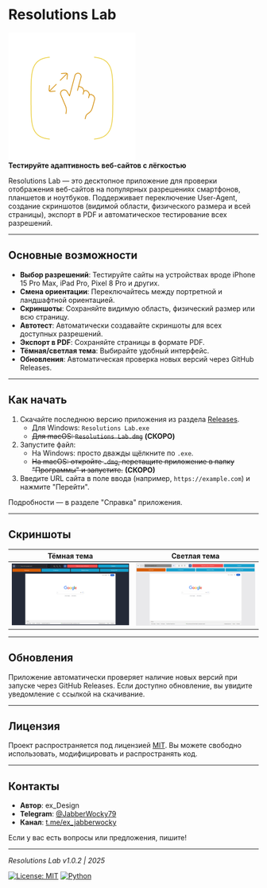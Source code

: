 
# Resolutions Lab

![Resolutions Lab Logo](icons/app-icon.png)  
**Тестируйте адаптивность веб-сайтов с лёгкостью**

Resolutions Lab — это десктопное приложение для проверки отображения веб-сайтов на популярных разрешениях смартфонов, планшетов и ноутбуков. Поддерживает переключение User-Agent, создание скриншотов (видимой области, физического размера и всей страницы), экспорт в PDF и автоматическое тестирование всех разрешений.

---

## Основные возможности
- **Выбор разрешений**: Тестируйте сайты на устройствах вроде iPhone 15 Pro Max, iPad Pro, Pixel 8 Pro и других.
- **Смена ориентации**: Переключайтесь между портретной и ландшафтной ориентацией.
- **Скриншоты**: Сохраняйте видимую область, физический размер или всю страницу.
- **Автотест**: Автоматически создавайте скриншоты для всех доступных разрешений.
- **Экспорт в PDF**: Сохраняйте страницы в формате PDF.
- **Тёмная/светлая тема**: Выбирайте удобный интерфейс.
- **Обновления**: Автоматическая проверка новых версий через GitHub Releases.

---

## Как начать
1. Скачайте последнюю версию приложения из раздела [Releases](https://github.com/ВАШ_ЛОГИН/ResolutionsLab/releases).
   - Для Windows: `Resolutions Lab.exe`
   - ~~Для macOS: `Resolutions Lab.dmg`~~ **(СКОРО)**
2. Запустите файл:
   - На Windows: просто дважды щёлкните по `.exe`.
   - ~~На macOS: откройте `.dmg`, перетащите приложение в папку "Программы" и запустите.~~ **(СКОРО)**
3. Введите URL сайта в поле ввода (например, `https://example.com`) и нажмите "Перейти".

Подробности — в разделе "Справка" приложения.

---

## Скриншоты
| Тёмная тема | Светлая тема |
|-------------|--------------|
| ![Dark Theme](screenshots/dark-theme-example.png) | ![Light Theme](screenshots/light-theme-example.png) |

---

## Обновления
Приложение автоматически проверяет наличие новых версий при запуске через GitHub Releases. Если доступно обновление, вы увидите уведомление с ссылкой на скачивание.

---

## Лицензия
Проект распространяется под лицензией [MIT](LICENSE). Вы можете свободно использовать, модифицировать и распространять код.

---

## Контакты
- **Автор**: ex_Design
- **Telegram**: [@JabberWocky79](https://t.me/JabberWocky79)
- **Канал**: [t.me/ex_jabberwocky](https://t.me/ex_jabberwocky)

Если у вас есть вопросы или предложения, пишите!

---

*Resolutions Lab v1.0.2 | 2025*

[![License: MIT](https://img.shields.io/badge/License-MIT-yellow.svg)](https://opensource.org/licenses/MIT)
[![Python](https://img.shields.io/badge/Python-3.8+-blue.svg)](https://www.python.org/)